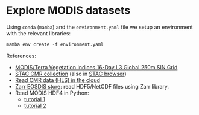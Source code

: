 # Explore MODIS datasets

Using `conda` (`mamba`) and the `environment.yaml` file we setup an environment with the relevant libraries:

```python
mamba env create -f environment.yaml
```

References:

* [MODIS/Terra Vegetation Indices 16-Day L3 Global 250m SIN Grid](https://lpdaac.usgs.gov/products/mod13q1v061/)
* [STAC CMR collection](https://cmr.earthdata.nasa.gov/cloudstac/LPCLOUD/collections/MOD13Q1.v061) (also in [STAC browser](https://radiantearth.github.io/stac-browser/#/external/cmr.earthdata.nasa.gov/cloudstac/LPCLOUD/collections/MOD13Q1.v061))
* [Read CMR data (HLS) in the cloud](https://lpdaac.usgs.gov/documents/842/HLS_Tutorial.html)
* [Zarr EOSDIS store](https://github.com/nasa/zarr-eosdis-store/tree/main): read HDF5/NetCDF files using Zarr library.
* Read MODIS HDF4 in Python:
  * [tutorial 1](https://www.earthdatascience.org/courses/use-data-open-source-python/hierarchical-data-formats-hdf/open-MODIS-hdf4-files-python/)
  * [tutorial 2](https://nordicesmhub.github.io/forces-2020/example-notebooks/read-hdf4-xarray.html)

